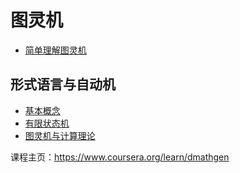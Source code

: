 # 图灵机

- [简单理解图灵机](https://www.bilibili.com/video/BV1br4y1N762/?spm_id_from=333.337.search-card.all.click&vd_source=b6823bc44ae781b7c43717114fe04aad)

## 形式语言与自动机

- [基本概念](https://www.bilibili.com/video/BV12t411v7YH/)
- [有限状态机](https://www.bilibili.com/video/BV12t411v7hc/)
- [图灵机与计算理论](https://www.bilibili.com/video/BV12t411v7in/)

课程主页：https://www.coursera.org/learn/dmathgen

